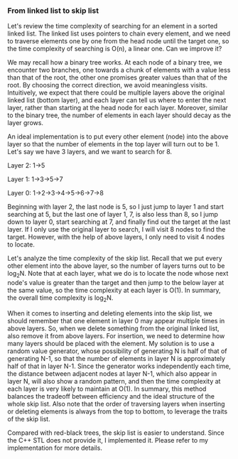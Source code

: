 ### From linked list to skip list

Let's review the time complexity of searching for an element in a sorted linked list. The linked list uses pointers to chain every element, and we need to traverse elements one by one from the head node until the target one, so the time complexity of searching is O(n), a linear one. Can we improve it?

We may recall how a binary tree works. At each node of a binary tree, we encounter two branches, one towards a chunk of elements with a value less than that of the root, the other one promises greater values than that of the root. By choosing the correct direction, we avoid meaningless visits. Intuitively, we expect that there could be multiple layers above the original linked list (bottom layer), and each layer can tell us where to enter the next layer, rather than starting at the head node for each layer. Moreover, similar to the binary tree, the number of elements in each layer should decay as the layer grows.

An ideal implementation is to put every other element (node) into the above layer so that the number of elements in the top layer will turn out to be 1. Let's say we have 3 layers, and we want to search for 8.

Layer 2: 1->5 

Layer 1: 1->3->5->7 

Layer 0: 1->2->3->4->5->6->7->8

Beginning with layer 2, the last node is 5, so I just jump to layer 1 and start searching at 5, but the last one of layer 1, 7, is also less than 8, so I jump down to layer 0, start searching at 7, and finally find out the target at the last layer. If I only use the original layer to search, I will visit 8 nodes to find the target. However, with the help of above layers, I only need to visit 4 nodes to locate.

Let's analyze the time complexity of the skip list. Recall that we put every other element into the above layer, so the number of layers turns out to be log<sub>2</sub>N. Note that at each layer, what we do is to locate the node whose next node's value is greater than the target and then jump to the below layer at the same value, so the time complexity at each layer is O(1). In summary, the overall time complexity is log<sub>2</sub>N.

When it comes to inserting and deleting elements into the skip list, we should remember that one element in layer 0 may appear multiple times in above layers. So, when we delete something from the original linked list, also remove it from above layers. For insertion, we need to determine how many layers should be placed with the element. My solution is to use a random value generator, whose possibility of generating N is half of that of generating N-1, so that the number of elements in layer N is approximately half of that in layer N-1. Since the generator works independently each time, the distance between adjacent nodes at layer N-1, which also appear in layer N, will also show a random pattern, and then the time complexity at each layer is very likely to maintain at O(1). In summary, this method balances the tradeoff between efficiency and the ideal structure of the whole skip list. Also note that the order of traversing layers when inserting or deleting elements is always from the top to bottom, to leverage the traits of the skip list.

Compared with red-black trees, the skip list is easier to understand. Since the C++ STL does not provide it, I implemented it. Please refer to my implementation for more details.



